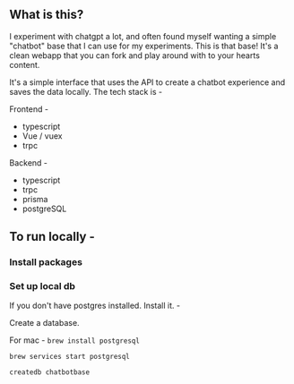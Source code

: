 ## What is this?

I experiment with chatgpt a lot, and often found myself wanting a simple "chatbot" base that I can use for my experiments. This is that base! 
It's a clean webapp that you can fork and play around with to your hearts content.

It's a simple interface that uses the API to create a chatbot experience and saves the data locally. The tech stack is - 

Frontend -
- typescript
- Vue / vuex
- trpc

Backend -
- typescript
- trpc
- prisma
- postgreSQL

## To run locally - 

### Install packages

### Set up local db
If you don't have postgres installed. Install it. - 

Create a database.

For mac - 
`brew install postgresql`

`brew services start postgresql`

`createdb chatbotbase`
